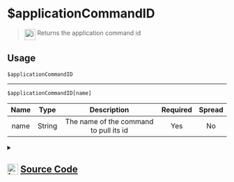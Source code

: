# $applicationCommandID
> <img align="top" src="https://upload.wikimedia.org/wikipedia/commons/thumb/e/e4/Infobox_info_icon.svg/160px-Infobox_info_icon.svg.png?20150409153300" alt="image" width="25" height="auto"> Returns the application command id
## Usage
```
$applicationCommandID
```
---
```
$applicationCommandID[name]
```
| Name | Type | Description | Required | Spread
| :---: | :---: | :---: | :---: | :---: |
name | String | The name of the command to pull its id | Yes | No
<details>
<summary>
    
## <img align="top" src="https://cdn4.iconfinder.com/data/icons/iconsimple-logotypes/512/github-512.png" alt="image" width="25" height="auto">  [Source Code](https://github.com/tryforge/ForgeScript-V2/blob/main/src/native/applicationCommandID.ts)
    
</summary>
    
```ts
import { noop } from "lodash"
import { ArgType, NativeFunction, Return } from "../structures"

export default new NativeFunction({
    name: "$applicationCommandID",
    version: "1.0.7",
    description: "Returns the application command id",
    brackets: false,
    args: [
        {
            name: "name",
            description: "The name of the command to pull its id",
            rest: false,
            required: true,
            type: ArgType.String,
        },
    ],
    unwrap: true,
    async execute(ctx, [name]) {
        if (this.hasFields) {
            const commands = await ctx.client.application.commands.fetch().catch(noop)
            return this.success(commands?.find((x) => x.name === name)?.id)
        }

        return this.success(ctx.interaction?.isCommand() ? ctx.interaction.commandName : undefined)
    },
})

```
    
</details>